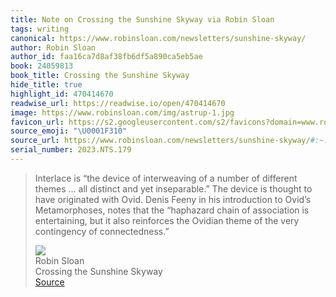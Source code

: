```yaml
---
title: Note on Crossing the Sunshine Skyway via Robin Sloan
tags: writing
canonical: https://www.robinsloan.com/newsletters/sunshine-skyway/
author: Robin Sloan
author_id: faa16ca7d8af38fb6df5a890ca5eb5ae
book: 24059813
book_title: Crossing the Sunshine Skyway
hide_title: true
highlight_id: 470414670
readwise_url: https://readwise.io/open/470414670
image: https://www.robinsloan.com/img/astrup-1.jpg
favicon_url: https://s2.googleusercontent.com/s2/favicons?domain=www.robinsloan.com
source_emoji: "\U0001F310"
source_url: https://www.robinsloan.com/newsletters/sunshine-skyway/#:~:text=Interlace%20is%20%E2%80%9Cthe,contingency%20of%20connectedness.%E2%80%9D
serial_number: 2023.NTS.179
---
```

> Interlace is “the device of interweaving of a number of different themes … all distinct and yet inseparable.” The device is thought to have originated with Ovid. Denis Feeny in his introduction to Ovid’s Metamorphoses, notes that the “haphazard chain of association is entertaining, but it also reinforces the Ovidian theme of the very contingency of connectedness.”
> <div class="quoteback-footer"><div class="quoteback-avatar"><img class="mini-favicon" src="https://s2.googleusercontent.com/s2/favicons?domain=www.robinsloan.com"></div><div class="quoteback-metadata"><div class="metadata-inner"><span style="display:none">FROM:</span><div aria-label="Robin Sloan" class="quoteback-author"> Robin Sloan</div><div aria-label="Crossing the Sunshine Skyway" class="quoteback-title"> Crossing the Sunshine Skyway</div></div></div><div class="quoteback-backlink"><a target="_blank" aria-label="go to the full text of this quotation" rel="noopener" href="https://www.robinsloan.com/newsletters/sunshine-skyway/#:~:text=Interlace%20is%20%E2%80%9Cthe,contingency%20of%20connectedness.%E2%80%9D" class="quoteback-arrow"> Source</a></div></div>